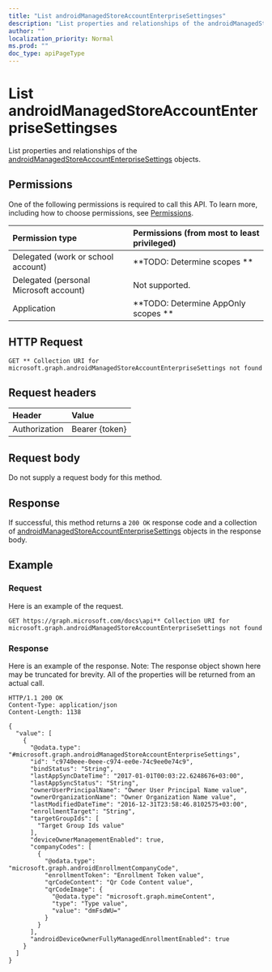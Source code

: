 ```yaml
---
title: "List androidManagedStoreAccountEnterpriseSettingses"
description: "List properties and relationships of the androidManagedStoreAccountEnterpriseSettings objects."
author: ""
localization_priority: Normal
ms.prod: ""
doc_type: apiPageType
---
```


# List androidManagedStoreAccountEnterpriseSettingses

List properties and relationships of the [androidManagedStoreAccountEnterpriseSettings](../resources/androidmanagedstoreaccountenterprisesettings.md) objects.

## Permissions
One of the following permissions is required to call this API. To learn more, including how to choose permissions, see [Permissions](/concepts/permissions-reference.md).

|Permission type|Permissions (from most to least privileged)|
|:---|:---|
|Delegated (work or school account)|**TODO: Determine scopes **|
|Delegated (personal Microsoft account)|Not supported.|
|Application|**TODO: Determine AppOnly scopes **|

## HTTP Request
<!-- {
  "blockType": "ignored"
}
-->
``` http
GET ** Collection URI for microsoft.graph.androidManagedStoreAccountEnterpriseSettings not found
```

## Request headers
|Header|Value|
|:---|:---|
|Authorization|Bearer {token}|

## Request body
Do not supply a request body for this method.

## Response
If successful, this method returns a `200 OK` response code and a collection of [androidManagedStoreAccountEnterpriseSettings](../resources/androidmanagedstoreaccountenterprisesettings.md) objects in the response body.

## Example

### Request
Here is an example of the request.
<!-- {
  "blockType": "request",
  "name": "get_androidmanagedstoreaccountenterprisesettings"
}
-->
``` http
GET https://graph.microsoft.com/docs\api** Collection URI for microsoft.graph.androidManagedStoreAccountEnterpriseSettings not found
```

### Response
Here is an example of the response. Note: The response object shown here may be truncated for brevity. All of the properties will be returned from an actual call.
<!-- {
  "blockType": "response",
  "truncated": true,
  "@odata.type": "collection(microsoft.graph.androidmanagedstoreaccountenterprisesettings)"
}
-->
``` http
HTTP/1.1 200 OK
Content-Type: application/json
Content-Length: 1138

{
  "value": [
    {
      "@odata.type": "#microsoft.graph.androidManagedStoreAccountEnterpriseSettings",
      "id": "c9740eee-0eee-c974-ee0e-74c9ee0e74c9",
      "bindStatus": "String",
      "lastAppSyncDateTime": "2017-01-01T00:03:22.6248676+03:00",
      "lastAppSyncStatus": "String",
      "ownerUserPrincipalName": "Owner User Principal Name value",
      "ownerOrganizationName": "Owner Organization Name value",
      "lastModifiedDateTime": "2016-12-31T23:58:46.8102575+03:00",
      "enrollmentTarget": "String",
      "targetGroupIds": [
        "Target Group Ids value"
      ],
      "deviceOwnerManagementEnabled": true,
      "companyCodes": [
        {
          "@odata.type": "microsoft.graph.androidEnrollmentCompanyCode",
          "enrollmentToken": "Enrollment Token value",
          "qrCodeContent": "Qr Code Content value",
          "qrCodeImage": {
            "@odata.type": "microsoft.graph.mimeContent",
            "type": "Type value",
            "value": "dmFsdWU="
          }
        }
      ],
      "androidDeviceOwnerFullyManagedEnrollmentEnabled": true
    }
  ]
}
```

